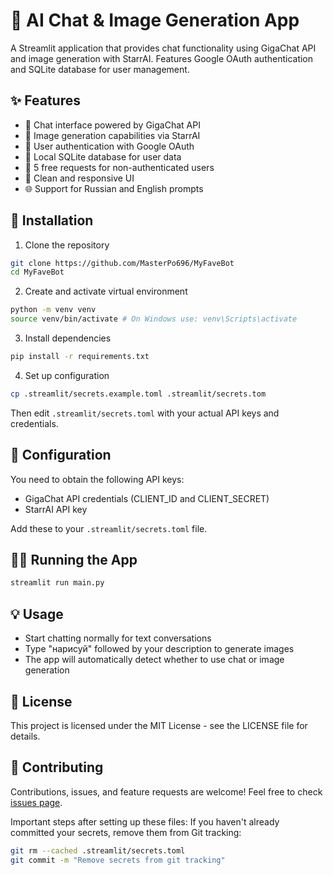 # 🤖 AI Chat & Image Generation App

A Streamlit application that provides chat functionality using GigaChat API and image generation with StarrAI. Features Google OAuth authentication and SQLite database for user management.

## ✨ Features

- 💬 Chat interface powered by GigaChat API
- 🎨 Image generation capabilities via StarrAI
- 🔐 User authentication with Google OAuth 
- 💾 Local SQLite database for user data
- 🔄 5 free requests for non-authenticated users
- 📱 Clean and responsive UI
- 🌐 Support for Russian and English prompts

## 🚀 Installation

1. Clone the repository
```bash
git clone https://github.com/MasterPo696/MyFaveBot
cd MyFaveBot
```


2. Create and activate virtual environment
```bash
python -m venv venv
source venv/bin/activate # On Windows use: venv\Scripts\activate
```

3. Install dependencies
```bash
pip install -r requirements.txt
```

4. Set up configuration
```bash
cp .streamlit/secrets.example.toml .streamlit/secrets.tom
```

Then edit `.streamlit/secrets.toml` with your actual API keys and credentials.

## 🔑 Configuration

You need to obtain the following API keys:
- GigaChat API credentials (CLIENT_ID and CLIENT_SECRET)
- StarrAI API key

Add these to your `.streamlit/secrets.toml` file.

## 🏃‍♂️ Running the App

```bash
streamlit run main.py
```


## 💡 Usage

- Start chatting normally for text conversations
- Type "нарисуй" followed by your description to generate images
- The app will automatically detect whether to use chat or image generation

## 📝 License

This project is licensed under the MIT License - see the LICENSE file for details.

## 🤝 Contributing

Contributions, issues, and feature requests are welcome! Feel free to check [issues page](https://github.com/yourusername/your-repo-name/issues).

Important steps after setting up these files:
If you haven't already committed your secrets, remove them from Git tracking:

```bash
git rm --cached .streamlit/secrets.toml
git commit -m "Remove secrets from git tracking"
```

